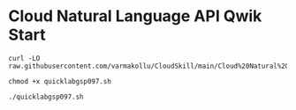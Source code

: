 # Cloud Natural Language API Qwik Start


```
curl -LO raw.githubusercontent.com/varmakollu/CloudSkill/main/Cloud%20Natural%20Language%20API%20Qwik%20Start/quicklabgsp097.sh

chmod +x quicklabgsp097.sh

./quicklabgsp097.sh

```
